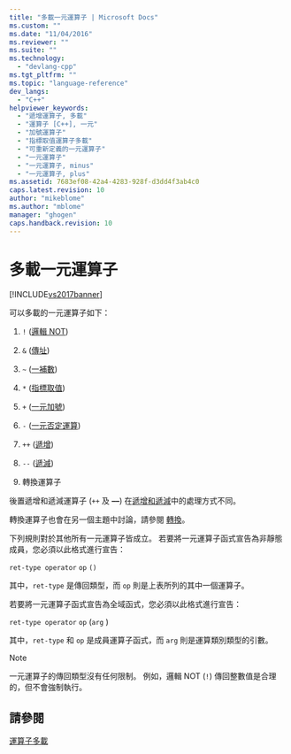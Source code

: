 ```yaml
---
title: "多載一元運算子 | Microsoft Docs"
ms.custom: ""
ms.date: "11/04/2016"
ms.reviewer: ""
ms.suite: ""
ms.technology: 
  - "devlang-cpp"
ms.tgt_pltfrm: ""
ms.topic: "language-reference"
dev_langs: 
  - "C++"
helpviewer_keywords: 
  - "遞增運算子, 多載"
  - "運算子 [C++], 一元"
  - "加號運算子"
  - "指標取值運算子多載"
  - "可重新定義的一元運算子"
  - "一元運算子"
  - "一元運算子, minus"
  - "一元運算子, plus"
ms.assetid: 7683ef08-42a4-4283-928f-d3dd4f3ab4c0
caps.latest.revision: 10
author: "mikeblome"
ms.author: "mblome"
manager: "ghogen"
caps.handback.revision: 10
---
```

# 多載一元運算子
[!INCLUDE[vs2017banner](../assembler/inline/includes/vs2017banner.md)]

可以多載的一元運算子如下：  
  
1.  `!` \([邏輯 NOT](../cpp/logical-negation-operator-exclpt.md)\)  
  
2.  `&` \([傳址](../cpp/address-of-operator-amp.md)\)  
  
3.  `~` \([一補數](../cpp/one-s-complement-operator-tilde.md)\)  
  
4.  `*` \([指標取值](../cpp/indirection-operator-star.md)\)  
  
5.  `+` \([一元加號](../cpp/additive-operators-plus-and.md)\)  
  
6.  `-` \([一元否定運算](../cpp/additive-operators-plus-and.md)\)  
  
7.  `++` \([遞增](../cpp/prefix-increment-and-decrement-operators-increment-and-decrement.md)\)  
  
8.  `--` \([遞減](../cpp/prefix-increment-and-decrement-operators-increment-and-decrement.md)\)  
  
9. 轉換運算子  
  
 後置遞增和遞減運算子 \(`++` 及 **––**\) 在[遞增和遞減](../cpp/increment-and-decrement-operator-overloading-cpp.md)中的處理方式不同。  
  
 轉換運算子也會在另一個主題中討論，請參閱 [轉換](../cpp/user-defined-type-conversions-cpp.md)。  
  
 下列規則對於其他所有一元運算子皆成立。  若要將一元運算子函式宣告為非靜態成員，您必須以此格式進行宣告：  
  
 `ret-type operator` `op` `()`  
  
 其中，`ret-type` 是傳回類型，而 `op` 則是上表所列的其中一個運算子。  
  
 若要將一元運算子函式宣告為全域函式，您必須以此格式進行宣告：  
  
 `ret-type operator` `op` \(`arg` \)  
  
 其中，`ret-type` 和 `op` 是成員運算子函式，而 `arg` 則是運算類別類型的引數。  
  
> [!NOTE]
>  一元運算子的傳回類型沒有任何限制。  例如，邏輯 NOT \(`!`\) 傳回整數值是合理的，但不會強制執行。  
  
## 請參閱  
 [運算子多載](../cpp/operator-overloading.md)